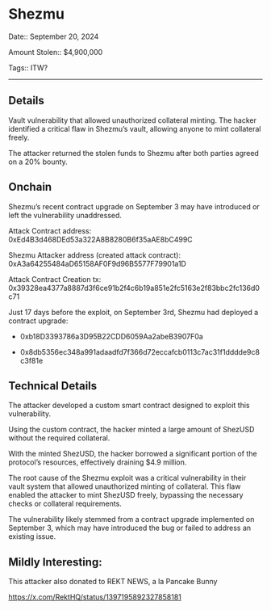 # Shezmu

Date:: September 20, 2024

Amount Stolen:: $4,900,000

Tags:: ITW?

---

## Details

Vault vulnerability that allowed unauthorized collateral minting. The hacker identified a critical flaw in Shezmu’s vault, allowing anyone to mint collateral freely.

The attacker returned the stolen funds to Shezmu after both parties agreed on a 20% bounty.




## Onchain

Shezmu’s recent contract upgrade on September 3 may have introduced or left the vulnerability unaddressed.

Attack Contract address: 0xEd4B3d468DEd53a322A8B8280B6f35aAE8bC499C

Shezmu Attacker address (created attack contract): 0xA3a64255484aD65158AF0F9d96B5577F79901a1D

Attack Contract Creation tx: 0x39328ea4377a8887d3f6ce91b2f4c6b19a851e2fc5163e2f83bbc2fc136d0c71


Just 17 days before the exploit, on September 3rd, Shezmu had deployed a contract upgrade: 

- 0xb18D3393786a3D95B22CDD6059Aa2abeB3907F0a

- 0x8db5356ec348a991adaadfd7f366d72eccafcb0113c7ac31f1dddde9c8c3f81e




## Technical Details

The attacker developed a custom smart contract designed to exploit this vulnerability.

Using the custom contract, the hacker minted a large amount of ShezUSD without the required collateral.


With the minted ShezUSD, the hacker borrowed a significant portion of the protocol’s resources, effectively draining $4.9 million.

The root cause of the Shezmu exploit was a critical vulnerability in their vault system that allowed unauthorized minting of collateral. This flaw enabled the attacker to mint ShezUSD freely, bypassing the necessary checks or collateral requirements.

The vulnerability likely stemmed from a contract upgrade implemented on September 3, which may have introduced the bug or failed to address an existing issue.



## Mildly Interesting:

This attacker also donated to REKT NEWS, a la Pancake Bunny

https://x.com/RektHQ/status/1397195892327858181